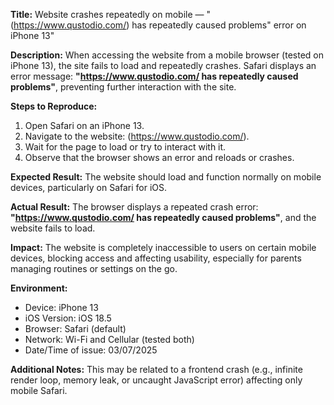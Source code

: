 **Title:**
Website crashes repeatedly on mobile — "(https://www.qustodio.com/) has repeatedly caused problems" error on iPhone 13"

**Description:**
When accessing the website from a mobile browser (tested on iPhone 13), the site fails to load and repeatedly crashes. Safari displays an error message:
**"https://www.qustodio.com/ has repeatedly caused problems"**, preventing further interaction with the site.

**Steps to Reproduce:**

1. Open Safari on an iPhone 13.
2. Navigate to the website: (https://www.qustodio.com/).
3. Wait for the page to load or try to interact with it.
4. Observe that the browser shows an error and reloads or crashes.

**Expected Result:**
The website should load and function normally on mobile devices, particularly on Safari for iOS.

**Actual Result:**
The browser displays a repeated crash error:
**"https://www.qustodio.com/ has repeatedly caused problems"**, and the website fails to load.

**Impact:**
The website is completely inaccessible to users on certain mobile devices, blocking access and affecting usability, especially for parents managing routines or settings on the go.

**Environment:**

* Device: iPhone 13
* iOS Version: iOS 18.5
* Browser: Safari (default)
* Network: Wi-Fi and Cellular (tested both)
* Date/Time of issue: 03/07/2025

**Additional Notes:**
This may be related to a frontend crash (e.g., infinite render loop, memory leak, or uncaught JavaScript error) affecting only mobile Safari.

